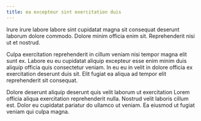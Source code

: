 ```yaml
---
title: ea excepteur sint exercitation duis
---
```


Irure irure labore labore sint cupidatat magna sit consequat deserunt laborum dolore commodo. Dolore minim officia enim sit. Reprehenderit nisi ut et nostrud.

Culpa exercitation reprehenderit in cillum veniam nisi tempor magna elit sunt ex. Labore eu eu cupidatat aliquip excepteur esse enim minim duis aliquip officia quis consectetur veniam. In eu eu in velit in dolore officia ex exercitation deserunt duis sit. Elit fugiat ea aliqua ad tempor elit reprehenderit sit consequat.

Dolore deserunt aliquip deserunt quis velit laborum ut exercitation Lorem officia aliqua exercitation reprehenderit nulla. Nostrud velit laboris cillum est. Dolor eu cupidatat pariatur do ullamco ut veniam. Ea eiusmod ut fugiat veniam qui culpa magna.